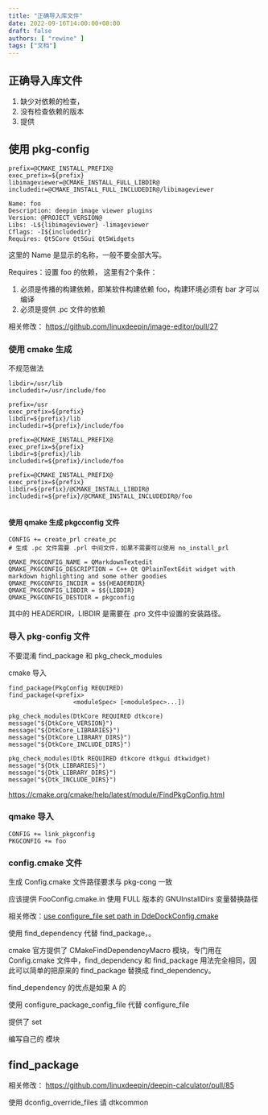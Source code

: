 ```yaml
---
title: "正确导入库文件"
date: 2022-09-16T14:00:00+08:00
draft: false
authors: [ "rewine" ]
tags: ["文档"]
---
```


## 正确导入库文件

1. 缺少对依赖的检查，
2. 没有检查依赖的版本
3. 提供



## 使用 pkg-config

```
prefix=@CMAKE_INSTALL_PREFIX@
exec_prefix=${prefix}
libimageviewer=@CMAKE_INSTALL_FULL_LIBDIR@
includedir=@CMAKE_INSTALL_FULL_INCLUDEDIR@/libimageviewer

Name: foo
Description: deepin image viewer plugins
Version: @PROJECT_VERSION@
Libs: -L${libimageviewer} -limageviewer
Cflags: -I${includedir}
Requires: Qt5Core Qt5Gui Qt5Widgets 
```

这里的 Name 是显示的名称，一般不要全部大写。

Requires：设置 foo 的依赖， 这里有2个条件：

1. 必须是传播的构建依赖，即某软件构建依赖  foo，构建环境必须有 bar 才可以编译
2. 必须是提供 .pc 文件的依赖

相关修改： https://github.com/linuxdeepin/image-editor/pull/27

### 使用 cmake 生成

不规范做法

```
libdir=/usr/lib
includedir=/usr/include/foo

prefix=/usr
exec_prefix=${prefix}
libdir=${prefix}/lib
includedir=${prefix}/include/foo
```


```
prefix=@CMAKE_INSTALL_PREFIX@
exec_prefix=${prefix}
libdir=${prefix}/lib
includedir=${prefix}/include/foo

prefix=@CMAKE_INSTALL_PREFIX@
exec_prefix=${prefix}
libdir=${prefix}/@CMAKE_INSTALL_LIBDIR@
includedir=${prefix}/@CMAKE_INSTALL_INCLUDEDIR@/foo
```


```

```



#### 使用 qmake 生成 pkgcconfig 文件

```qmake
CONFIG += create_prl create_pc
# 生成 .pc 文件需要 .prl 中间文件，如果不需要可以使用 no_install_prl

QMAKE_PKGCONFIG_NAME = QMarkdownTextedit
QMAKE_PKGCONFIG_DESCRIPTION = C++ Qt QPlainTextEdit widget with markdown highlighting and some other goodies
QMAKE_PKGCONFIG_INCDIR = $${HEADERDIR}
QMAKE_PKGCONFIG_LIBDIR = $${LIBDIR}
QMAKE_PKGCONFIG_DESTDIR = pkgconfig
```

其中的 HEADERDIR，LIBDIR 是需要在 .pro 文件中设置的安装路径。

### 导入 pkg-config 文件

不要混淆 find_package 和 pkg_check_modules 

cmake 导入

```
find_package(PkgConfig REQUIRED)
find_package(<prefix>
                  <moduleSpec> [<moduleSpec>...])

pkg_check_modules(DtkCore REQUIRED dtkcore)
message("${DtkCore_VERSION}")
message("${DtkCore_LIBRARIES}")
message("${DtkCore_LIBRARY_DIRS}")
message("${DtkCore_INCLUDE_DIRS}")

pkg_check_modules(Dtk REQUIRED dtkcore dtkgui dtkwidget)
message("${Dtk_LIBRARIES}")
message("${Dtk_LIBRARY_DIRS}")
message("${Dtk_INCLUDE_DIRS}")
```

https://cmake.org/cmake/help/latest/module/FindPkgConfig.html




### qmake 导入

```
CONFIG += link_pkgconfig
PKGCONFIG += foo
```



### config.cmake 文件

生成 Config.cmake 文件路径要求与 pkg-cong 一致

应该提供 FooConfig.cmake.in 使用 FULL 版本的 GNUInstallDirs 变量替换路径

相关修改：[use configure_file set path in DdeDockConfig.cmake](https://github.com/linuxdeepin/dde-dock/pull/556/commits/6185843e8ed93c9d22f9921aeefcfa0e73f4f351)



使用 find_dependency 代替 find_package，。

cmake 官方提供了 CMakeFindDependencyMacro 模块，专门用在  Config.cmake 文件中，find_dependency 和 find_package 用法完全相同，因此可以简单的把原来的 find_package 替换成 find_dependency。 

find_dependency 的优点是如果 A  的  



使用 configure_package_config_file 代替 configure_file

提供了 set



编写自己的 模块

## find_package



相关修改：
https://github.com/linuxdeepin/deepin-calculator/pull/85


使用 dconfig_override_files 请 dtkcommon
